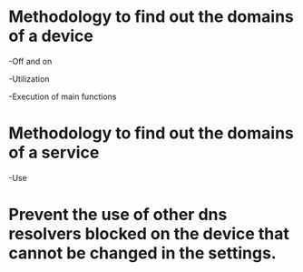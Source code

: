 # Methodology to find out the domains of a device
-Off and on

-Utilization

-Execution of main functions

# Methodology to find out the domains of a service
-Use

# Prevent the use of other dns resolvers blocked on the device that cannot be changed in the settings.
